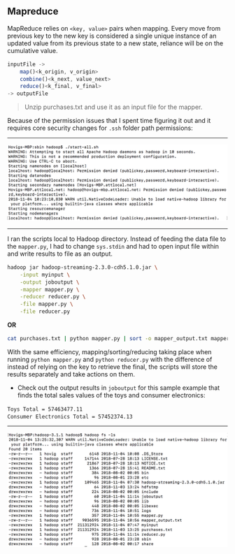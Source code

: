 ## Mapreduce

MapReduce relies on `<key, value>` pairs when mapping. Every move from previous key to the new key is considered a single unique instance of an updated value from its previous state to a new state, reliance will be on the cumulative value.

```javascript
inputFile ->
    map()<k_origin, v_origin>
    combine()<k_next, value_next>
    reduce()<k_final, v_final>
-> outputFile
```

> Unzip purchases.txt and use it as an input file for the mapper.

Because of the permission issues that I spent time figuring it out and it requires core security changes for `.ssh` folder path permissions:

<hr>

![](img/issue.png)

<hr>

I ran the scripts local to Hadoop directory. Instead of feeding the data file to the `mapper.py`, I had to change `sys.stdin` and had to open input file within and write results to file as an output.

```bash
hadoop jar hadoop-streaming-2.3.0-cdh5.1.0.jar \
    -input myinput \
    -output joboutput \
    -mapper mapper.py \
    -reducer reducer.py \
    -file mapper.py \
    -file reducer.py
```

**OR**

```bash
cat purchases.txt | python mapper.py | sort -o mapper_output.txt mapper_output.txt | python reducer.py > joboutput
```

With the same efficiency, mapping/sorting/reducing taking place when running `python mapper.py` and `python reducer.py` with the difference of instead of relying on the key to retrieve the final, the scripts will store the results separately and take actions on them.

* Check out the output results in `joboutput` for this sample example that finds the total sales values of the toys and consumer electronics:

`Toys Total = 57463477.11`<br>
`Consumer Electronics Total = 57452374.13`

<hr>

![](img/list.png)
